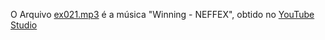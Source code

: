 
O Arquivo [ex021.mp3](./ex021.mp3) é a música "Winning - NEFFEX", obtido no [YouTube Studio](https://studio.youtube.com/)
